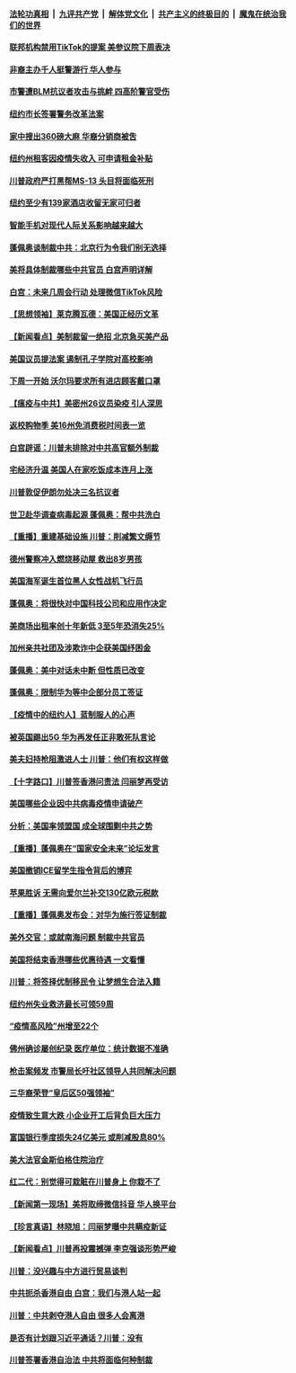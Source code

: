 ####  [法轮功真相](../../../../basic/blob/master/README.md?t=07161702) &nbsp;|&nbsp; [九评共产党](../../../../9ping.md/blob/master/README.md?t=07161702) &nbsp;|&nbsp; [解体党文化](../../../../jtdwh.md/blob/master/README.md?t=07161702)  &nbsp;|&nbsp; [共产主义的终极目的](../../../../gczydzjmd.md/blob/master/README.md?t=07161702) &nbsp;|&nbsp; [魔鬼在统治我们的世界](../../../../mgztzwmdsj.md/blob/master/README.md?t=07161702) 

#### [联邦机构禁用TikTok的提案 美参议院下周表决](../pages/nsc412/n12259889.md?t=07161702) 

#### [非裔主办千人挺警游行  华人参与](../pages/nsc412/n12259596.md?t=07161702) 

#### [市警遭BLM抗议者攻击与挑衅  四高阶警官受伤](../pages/nsc412/n12259569.md?t=07161702) 

#### [纽约市长签署警务改革法案](../pages/nsc412/n12259551.md?t=07161702) 

#### [家中搜出360磅大麻  华裔分销商被吿](../pages/nsc412/n12259554.md?t=07161702) 

#### [纽约州租客因疫情失收入  可申请租金补贴](../pages/nsc412/n12259548.md?t=07161702) 

#### [川普政府严打黑帮MS-13 头目将面临死刑](../pages/nsc412/n12259640.md?t=07161702) 

#### [纽约至少有139家酒店收留无家可归者](../pages/nsc412/n12259590.md?t=07161702) 

#### [智能手机对现代人际关系影响越来越大](../pages/nsc412/n12258170.md?t=07161702) 

#### [蓬佩奥谈制裁中共：北京行为令我们别无选择](../pages/nsc412/n12259250.md?t=07161702) 

#### [美将具体制裁哪些中共官员 白宫声明详解](../pages/nsc412/n12259236.md?t=07161702) 

#### [白宫：未来几周会行动 处理微信TikTok风险](../pages/nsc412/n12259202.md?t=07161702) 

#### [【思想领袖】莱克腾瓦德：美国正经历文革](../pages/nsc412/n11896002.md?t=07161702) 

#### [【新闻看点】美制裁留一绝招 北京急买美产品](../pages/nsc412/n12258785.md?t=07161702) 

#### [美国议员提法案 遏制孔子学院对高校影响](../pages/nsc412/n12258970.md?t=07161702) 

#### [下周一开始 沃尔玛要求所有进店顾客戴口罩](../pages/nsc412/n12259160.md?t=07161702) 

#### [【瘟疫与中共】美密州26议员染疫 引人深思](../pages/nsc412/n12258772.md?t=07161702) 

#### [返校购物季 美16州免消费税时间表一览](../pages/nsc412/n12258889.md?t=07161702) 

#### [白宫辟谣：川普未排除对中共高官额外制裁](../pages/nsc412/n12258872.md?t=07161702) 

#### [宅经济升温 美国人在家吃饭成本连月上涨](../pages/nsc412/n12258736.md?t=07161702) 

#### [川普敦促伊朗勿处决三名抗议者](../pages/nsc412/n12258854.md?t=07161702) 

#### [世卫赴华调查病毒起源 蓬佩奥：帮中共洗白](../pages/nsc412/n12258757.md?t=07161702) 

#### [【重播】重建基础设施 川普：削减繁文缛节](../pages/nsc412/n12258701.md?t=07161702) 

#### [德州警察冲入燃烧移动屋 救出8岁男孩](../pages/nsc412/n12258648.md?t=07161702) 

#### [美国海军诞生首位黑人女性战机飞行员](../pages/nsc412/n12257003.md?t=07161702) 

#### [蓬佩奥：将很快对中国科技公司和应用作决定](../pages/nsc412/n12258709.md?t=07161702) 

#### [美商场出租率创十年新低 3至5年恐消失25%](../pages/nsc412/n12258181.md?t=07161702) 

#### [加州亲共社团及涉欺诈中企获美国纾困金](../pages/nsc412/n12256015.md?t=07161702) 

#### [蓬佩奥：美中对话未中断 但性质已改变](../pages/nsc412/n12258584.md?t=07161702) 

#### [蓬佩奥：限制华为等中企部分员工签证](../pages/nsc412/n12258352.md?t=07161702) 

#### [【疫情中的纽约人】蓝制服人的心声](../pages/nsc412/n12256826.md?t=07161702) 

#### [被英国踢出5G 华为再发任正非敢死队言论](../pages/nsc412/n12258495.md?t=07161702) 

#### [美夫妇持枪阻激进人士 川普：他们有权这样做](../pages/nsc412/n12258307.md?t=07161702) 

#### [【十字路口】川普签香港问责法 闫丽梦再受访](../pages/nsc412/n12256398.md?t=07161702) 

#### [美国哪些企业因中共病毒疫情申请破产](../pages/nsc412/n12258271.md?t=07161702) 

#### [分析：美国率领盟国 成全球围剿中共之势](../pages/nsc412/n12258279.md?t=07161702) 

#### [【重播】蓬佩奥在“国家安全未来”论坛发言](../pages/nsc412/n12258107.md?t=07161702) 

#### [美国撤销ICE留学生指令背后的博弈](../pages/nsc412/n12256731.md?t=07161702) 

#### [苹果胜诉 无需向爱尔兰补交130亿欧元税款](../pages/nsc412/n12257933.md?t=07161702) 

#### [【重播】蓬佩奥发布会：对华为施行签证制裁](../pages/nsc412/n12256118.md?t=07161702) 

#### [美外交官：或就南海问题 制裁中共官员](../pages/nsc412/n12257576.md?t=07161702) 

#### [美国将结束香港哪些优惠待遇 一文看懂](../pages/nsc412/n12257412.md?t=07161702) 

#### [川普：将签择优制移民令 让梦想生合法入籍](../pages/nsc412/n12257048.md?t=07161702) 

#### [纽约州失业救济最长可领59周](../pages/nsc412/n12256722.md?t=07161702) 

#### [“疫情高风险”州增至22个](../pages/nsc412/n12256734.md?t=07161702) 

#### [佛州确诊屡创纪录 医疗单位：统计数据不准确](../pages/nsc412/n12256692.md?t=07161702) 

#### [枪击案频发 市警局长吁社区领导人共同解决问题](../pages/nsc412/n12256753.md?t=07161702) 

#### [三华裔荣登“皇后区50强领袖”](../pages/nsc412/n12256740.md?t=07161702) 

#### [疫情致生意大跌  小企业开工后背负巨大压力](../pages/nsc412/n12256750.md?t=07161702) 

#### [富国银行季度损失24亿美元 或削减股息80%](../pages/nsc412/n12256799.md?t=07161702) 

#### [美大法官金斯伯格住院治疗](../pages/nsc412/n12256666.md?t=07161702) 

#### [红二代：别觉得可栽赃在川普身上 你栽不了](../pages/nsc412/n12228522.md?t=07161702) 

#### [【新闻第一现场】美将取缔微信抖音 华人换平台](../pages/nsc412/n12256381.md?t=07161702) 

#### [【珍言真语】林晓旭：闫丽梦曝中共瞒疫新证](../pages/nsc412/n12253831.md?t=07161702) 

#### [【新闻看点】川普再投震撼弹 李克强谈形势严峻](../pages/nsc412/n12255970.md?t=07161702) 

#### [川普：没兴趣与中方进行贸易谈判](../pages/nsc412/n12256217.md?t=07161702) 

#### [中共扼杀香港自由 白宫：我们与港人站一起](../pages/nsc412/n12256290.md?t=07161702) 

#### [川普：中共剥夺港人自由 很多人会离港](../pages/nsc412/n12256293.md?t=07161702) 

#### [是否有计划跟习近平通话？川普：没有](../pages/nsc412/n12256250.md?t=07161702) 

#### [川普签署香港自治法 中共将面临何种制裁](../pages/nsc412/n12256086.md?t=07161702) 

